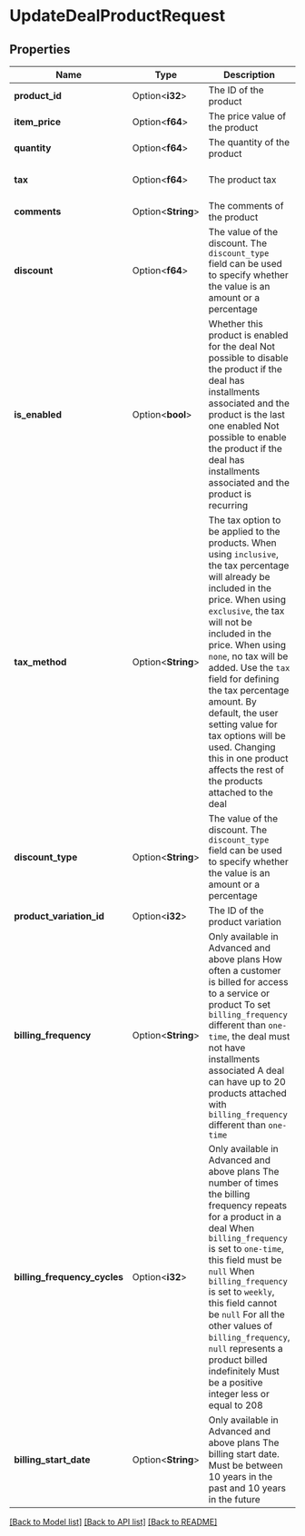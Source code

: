 # UpdateDealProductRequest

## Properties

Name | Type | Description | Notes
------------ | ------------- | ------------- | -------------
**product_id** | Option<**i32**> | The ID of the product | [optional]
**item_price** | Option<**f64**> | The price value of the product | [optional]
**quantity** | Option<**f64**> | The quantity of the product | [optional]
**tax** | Option<**f64**> | The product tax | [optional][default to 0]
**comments** | Option<**String**> | The comments of the product | [optional]
**discount** | Option<**f64**> | The value of the discount. The `discount_type` field can be used to specify whether the value is an amount or a percentage | [optional][default to 0]
**is_enabled** | Option<**bool**> | Whether this product is enabled for the deal  Not possible to disable the product if the deal has installments associated and the product is the last one enabled  Not possible to enable the product if the deal has installments associated and the product is recurring  | [optional][default to true]
**tax_method** | Option<**String**> | The tax option to be applied to the products. When using `inclusive`, the tax percentage will already be included in the price. When using `exclusive`, the tax will not be included in the price. When using `none`, no tax will be added. Use the `tax` field for defining the tax percentage amount. By default, the user setting value for tax options will be used. Changing this in one product affects the rest of the products attached to the deal | [optional]
**discount_type** | Option<**String**> | The value of the discount. The `discount_type` field can be used to specify whether the value is an amount or a percentage | [optional][default to Percentage]
**product_variation_id** | Option<**i32**> | The ID of the product variation | [optional]
**billing_frequency** | Option<**String**> | Only available in Advanced and above plans  How often a customer is billed for access to a service or product  To set `billing_frequency` different than `one-time`, the deal must not have installments associated  A deal can have up to 20 products attached with `billing_frequency` different than `one-time`  | [optional]
**billing_frequency_cycles** | Option<**i32**> | Only available in Advanced and above plans  The number of times the billing frequency repeats for a product in a deal  When `billing_frequency` is set to `one-time`, this field must be `null`  When `billing_frequency` is set to `weekly`, this field cannot be `null`  For all the other values of `billing_frequency`, `null` represents a product billed indefinitely  Must be a positive integer less or equal to 208  | [optional]
**billing_start_date** | Option<**String**> | Only available in Advanced and above plans  The billing start date. Must be between 10 years in the past and 10 years in the future  | [optional]

[[Back to Model list]](../README.md#documentation-for-models) [[Back to API list]](../README.md#documentation-for-api-endpoints) [[Back to README]](../README.md)


